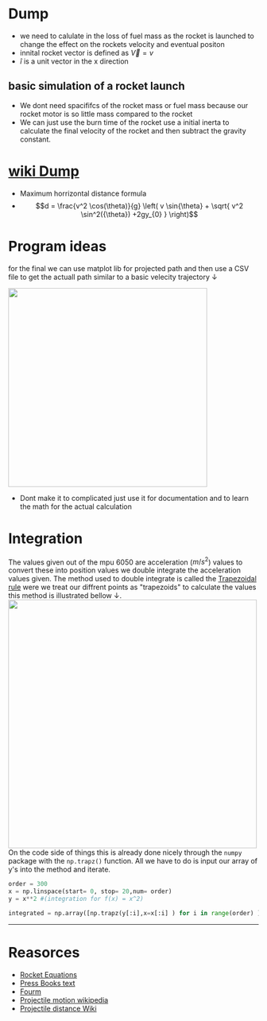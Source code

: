 # Dump
- we need to calulate in the loss of fuel mass as the rocket is launched to change the effect on the rockets velocity and eventual positon
-  innital rocket vector is defined as $\vec{V} = v$
- $\hat{i}$ is a unit vector in the x direction 

##  basic simulation of a rocket launch
 - We dont need spacififcs of the rocket mass or fuel mass because our rocket motor is so little mass compared to the rocket
 - We can just use the burn time of the rocket use a initial inerta to calculate the final velocity of the rocket and then subtract the gravity constant. 


# [wiki Dump](https://en.wikipedia.org/wiki/Projectile_motion)
  - Maximum horrizontal distance formula
-  $$d = \frac{v^2 \cos(\theta)}{g} \left( v \sin{\theta} +  \sqrt{ v^2 \sin^2({\theta}) +2gy_{0} } \right)$$
  
  
  
# Program ideas
for the final we can use matplot lib for projected path and then use a CSV file to get the actuall path similar to a basic velecity trajectory $\downarrow$

<img src ="https://github.com/Pweder69/SMORT/blob/3752453b33a51189e40eb2611e1eebf9fd58bc50/docs/Images/Images/Figure_1.png" width =400>


- Dont make it to complicated just use it for documentation and to learn the math for the actual calculation



# Integration
The values given out of the mpu 6050 are acceleration ($m/s^2$) values to convert these into position values we double integrate the acceleration values given. The method used to double integrate is called  the [Trapezoidal rule](https://en.wikipedia.org/wiki/Trapezoidal_rule#Example) were we treat our diffrent points as "trapezoids" to calculate the values this method is illustrated bellow $\downarrow$.
<img src = "https://upload.wikimedia.org/wikipedia/commons/1/10/WikiTrap.gif" width =500>
On the code side of things this is already done nicely through the `numpy` package with the `np.trapz()` function. All we have to do is input our array of y's into the method and iterate.

```python
order = 300
x = np.linspace(start= 0, stop= 20,num= order)
y = x**2 #(integration for f(x) = x^2)

integrated = np.array([np.trapz(y[:i],x=x[:i] ) for i in range(order) ])  


```


---
# Reasorces

- [Rocket Equations](https://www.grc.nasa.gov/WWW/K-12/rocket/rktpow.html)
- <a href="https://pressbooks.online.ucf.edu/osuniversityphysics/chapter/9-7-rocket-propulsion/#:~:text=mim).-,%CE%94%20v%20%3D%20u%20ln%20(%20m%20i%20m%20)%20.,m0%20down%20to%20m.">Press Books text</a>
- [Fourm](https://www.physicsforums.com/threads/how-to-calculate-the-trajectory-of-a-mortar-round.293783/)
- [Projectile motion wikipedia](https://en.wikipedia.org/wiki/Projectile_motion#Trajectory_of_a_projectile_with_air_resistance)
- [Projectile distance Wiki](https://en.wikipedia.org/wiki/Range_of_a_projectile)